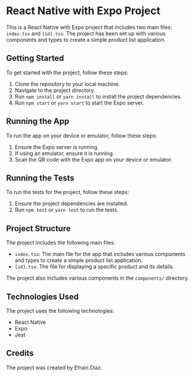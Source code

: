React Native with Expo Project
==============================

This is a React Native with Expo project that includes two main files: `index.tsx` and `[id].tsx`. The project has been set up with various components and types to create a simple product list application.

Getting Started
---------------

To get started with the project, follow these steps:

1.  Clone the repository to your local machine.
2.  Navigate to the project directory.
3.  Run `npm install` or `yarn install` to install the project dependencies.
4.  Run `npm start` or `yarn start` to start the Expo server.

Running the App
---------------

To run the app on your device or emulator, follow these steps:

1.  Ensure the Expo server is running.
2.  If using an emulator, ensure it is running.
3.  Scan the QR code with the Expo app on your device or emulator.

Running the Tests
-----------------

To run the tests for the project, follow these steps:

1.  Ensure the project dependencies are installed.
2.  Run `npm test` or `yarn test` to run the tests.

Project Structure
-----------------

The project includes the following main files:

-   `index.tsx`: The main file for the app that includes various components and types to create a simple product list application.
-   `[id].tsx`: The file for displaying a specific product and its details.

The project also includes various components in the `components/` directory.

Technologies Used
-----------------

The project uses the following technologies:

-   React Native
-   Expo
-   Jest

Credits
-------

The project was created by Efrain Diaz.
